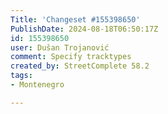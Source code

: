 ```yaml
---
Title: 'Changeset #155398650'
PublishDate: 2024-08-18T06:50:17Z
id: 155398650
user: Dušan Trojanović
comment: Specify tracktypes
created_by: StreetComplete 58.2
tags:
- Montenegro

---
```

